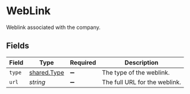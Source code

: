 # WebLink

Weblink associated with the company.


## Fields

| Field                                             | Type                                              | Required                                          | Description                                       |
| ------------------------------------------------- | ------------------------------------------------- | ------------------------------------------------- | ------------------------------------------------- |
| `type`                                            | [shared.Type](../../../sdk/models/shared/type.md) | :heavy_minus_sign:                                | The type of the weblink.                          |
| `url`                                             | *string*                                          | :heavy_minus_sign:                                | The full URL for the weblink.                     |